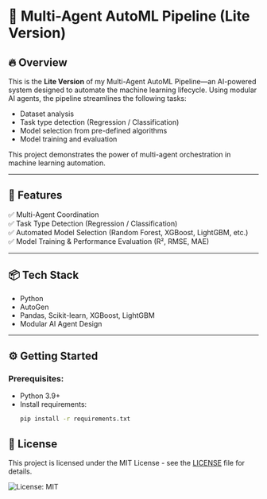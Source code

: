 # 🧠 Multi-Agent AutoML Pipeline (Lite Version)

## 🔥 Overview
This is the **Lite Version** of my Multi-Agent AutoML Pipeline—an AI-powered system designed to automate the machine learning lifecycle. Using modular AI agents, the pipeline streamlines the following tasks:

- Dataset analysis
- Task type detection (Regression / Classification)
- Model selection from pre-defined algorithms
- Model training and evaluation

This project demonstrates the power of multi-agent orchestration in machine learning automation.

---

## 🚀 Features
✅ Multi-Agent Coordination  
✅ Task Type Detection (Regression / Classification)  
✅ Automated Model Selection (Random Forest, XGBoost, LightGBM, etc.)  
✅ Model Training & Performance Evaluation (R², RMSE, MAE)

---

## 📦 Tech Stack
- Python  
- AutoGen  
- Pandas, Scikit-learn, XGBoost, LightGBM  
- Modular AI Agent Design  

---

## ⚙️ Getting Started

### Prerequisites:
- Python 3.9+  
- Install requirements:  
  ```bash
  pip install -r requirements.txt
## 📝 License
This project is licensed under the MIT License - see the [LICENSE](LICENSE) file for details.

![License: MIT](https://img.shields.io/badge/License-MIT-yellow.svg)
